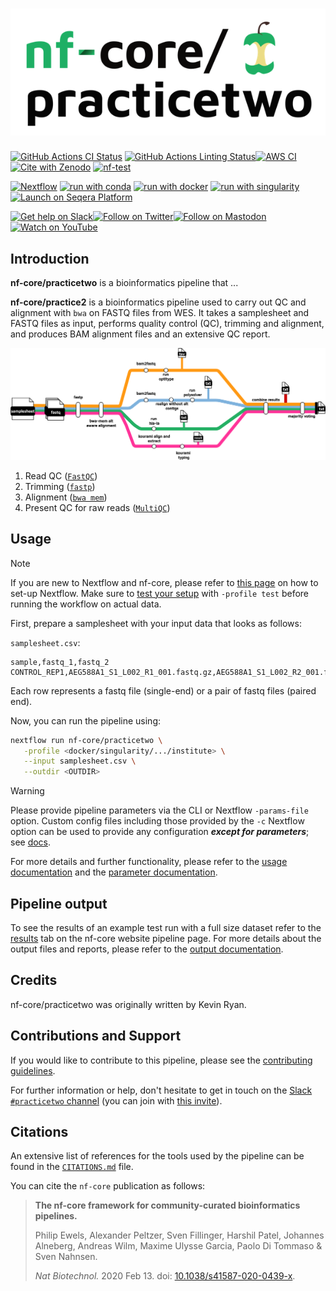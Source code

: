 <h1>
  <picture>
    <source media="(prefers-color-scheme: dark)" srcset="docs/images/nf-core-practicetwo_logo_dark.png">
    <img alt="nf-core/practicetwo" src="docs/images/nf-core-practicetwo_logo_light.png">
  </picture>
</h1>

[![GitHub Actions CI Status](https://github.com/nf-core/practicetwo/actions/workflows/ci.yml/badge.svg)](https://github.com/nf-core/practicetwo/actions/workflows/ci.yml)
[![GitHub Actions Linting Status](https://github.com/nf-core/practicetwo/actions/workflows/linting.yml/badge.svg)](https://github.com/nf-core/practicetwo/actions/workflows/linting.yml)[![AWS CI](https://img.shields.io/badge/CI%20tests-full%20size-FF9900?labelColor=000000&logo=Amazon%20AWS)](https://nf-co.re/practicetwo/results)[![Cite with Zenodo](http://img.shields.io/badge/DOI-10.5281/zenodo.XXXXXXX-1073c8?labelColor=000000)](https://doi.org/10.5281/zenodo.XXXXXXX)
[![nf-test](https://img.shields.io/badge/unit_tests-nf--test-337ab7.svg)](https://www.nf-test.com)

[![Nextflow](https://img.shields.io/badge/nextflow%20DSL2-%E2%89%A523.04.0-23aa62.svg)](https://www.nextflow.io/)
[![run with conda](http://img.shields.io/badge/run%20with-conda-3EB049?labelColor=000000&logo=anaconda)](https://docs.conda.io/en/latest/)
[![run with docker](https://img.shields.io/badge/run%20with-docker-0db7ed?labelColor=000000&logo=docker)](https://www.docker.com/)
[![run with singularity](https://img.shields.io/badge/run%20with-singularity-1d355c.svg?labelColor=000000)](https://sylabs.io/docs/)
[![Launch on Seqera Platform](https://img.shields.io/badge/Launch%20%F0%9F%9A%80-Seqera%20Platform-%234256e7)](https://cloud.seqera.io/launch?pipeline=https://github.com/nf-core/practicetwo)

[![Get help on Slack](http://img.shields.io/badge/slack-nf--core%20%23practicetwo-4A154B?labelColor=000000&logo=slack)](https://nfcore.slack.com/channels/practicetwo)[![Follow on Twitter](http://img.shields.io/badge/twitter-%40nf__core-1DA1F2?labelColor=000000&logo=twitter)](https://twitter.com/nf_core)[![Follow on Mastodon](https://img.shields.io/badge/mastodon-nf__core-6364ff?labelColor=FFFFFF&logo=mastodon)](https://mstdn.science/@nf_core)[![Watch on YouTube](http://img.shields.io/badge/youtube-nf--core-FF0000?labelColor=000000&logo=youtube)](https://www.youtube.com/c/nf-core)

## Introduction

**nf-core/practicetwo** is a bioinformatics pipeline that ...

<!-- TODO nf-core:
   Complete this sentence with a 2-3 sentence summary of what types of data the pipeline ingests, a brief overview of the
   major pipeline sections and the types of output it produces. You're giving an overview to someone new
   to nf-core here, in 15-20 seconds. For an example, see https://github.com/nf-core/rnaseq/blob/master/README.md#introduction
-->

**nf-core/practice2** is a bioinformatics pipeline used to carry out QC and alignment with `bwa` on FASTQ files from WES. It takes a samplesheet and FASTQ files as input, performs quality control (QC), trimming and alignment, and produces BAM alignment files and an extensive QC report.

![image](assets/nf-hlamajority-without-subset.drawio.png)

1. Read QC ([`FastQC`](https://www.bioinformatics.babraham.ac.uk/projects/fastqc/))
2. Trimming ([`fastp`](https://github.com/OpenGene/fastp))
3. Alignment ([`bwa mem`](https://github.com/lh3/bwa))
4. Present QC for raw reads ([`MultiQC`](http://multiqc.info/))

## Usage

> [!NOTE]
> If you are new to Nextflow and nf-core, please refer to [this page](https://nf-co.re/docs/usage/installation) on how to set-up Nextflow. Make sure to [test your setup](https://nf-co.re/docs/usage/introduction#how-to-run-a-pipeline) with `-profile test` before running the workflow on actual data.

First, prepare a samplesheet with your input data that looks as follows:

`samplesheet.csv`:

```csv
sample,fastq_1,fastq_2
CONTROL_REP1,AEG588A1_S1_L002_R1_001.fastq.gz,AEG588A1_S1_L002_R2_001.fastq.gz
```

Each row represents a fastq file (single-end) or a pair of fastq files (paired end).

Now, you can run the pipeline using:

```bash
nextflow run nf-core/practicetwo \
   -profile <docker/singularity/.../institute> \
   --input samplesheet.csv \
   --outdir <OUTDIR>
```

> [!WARNING]
> Please provide pipeline parameters via the CLI or Nextflow `-params-file` option. Custom config files including those provided by the `-c` Nextflow option can be used to provide any configuration _**except for parameters**_;
> see [docs](https://nf-co.re/usage/configuration#custom-configuration-files).

For more details and further functionality, please refer to the [usage documentation](https://nf-co.re/practicetwo/usage) and the [parameter documentation](https://nf-co.re/practicetwo/parameters).

## Pipeline output

To see the results of an example test run with a full size dataset refer to the [results](https://nf-co.re/practicetwo/results) tab on the nf-core website pipeline page.
For more details about the output files and reports, please refer to the
[output documentation](https://nf-co.re/practicetwo/output).

## Credits

nf-core/practicetwo was originally written by Kevin Ryan.

## Contributions and Support

If you would like to contribute to this pipeline, please see the [contributing guidelines](.github/CONTRIBUTING.md).

For further information or help, don't hesitate to get in touch on the [Slack `#practicetwo` channel](https://nfcore.slack.com/channels/practicetwo) (you can join with [this invite](https://nf-co.re/join/slack)).

## Citations

An extensive list of references for the tools used by the pipeline can be found in the [`CITATIONS.md`](CITATIONS.md) file.

You can cite the `nf-core` publication as follows:

> **The nf-core framework for community-curated bioinformatics pipelines.**
>
> Philip Ewels, Alexander Peltzer, Sven Fillinger, Harshil Patel, Johannes Alneberg, Andreas Wilm, Maxime Ulysse Garcia, Paolo Di Tommaso & Sven Nahnsen.
>
> _Nat Biotechnol._ 2020 Feb 13. doi: [10.1038/s41587-020-0439-x](https://dx.doi.org/10.1038/s41587-020-0439-x).
